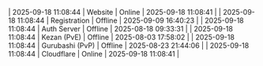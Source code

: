 | 2025-09-18 11:08:44 | Website | Online | 2025-09-18 11:08:41 |
| 2025-09-18 11:08:44 | Registration | Offline | 2025-09-09 16:40:23 |
| 2025-09-18 11:08:44 | Auth Server | Offline | 2025-08-18 09:33:31 |
| 2025-09-18 11:08:44 | Kezan (PvE) | Offline | 2025-08-03 17:58:02 |
| 2025-09-18 11:08:44 | Gurubashi (PvP) | Offline | 2025-08-23 21:44:06 |
| 2025-09-18 11:08:44 | Cloudflare | Online | 2025-09-18 11:08:41 |
